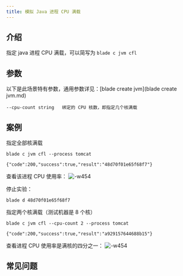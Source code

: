 ```yaml
---
title: 模拟 Java 进程 CPU 满载
---
```


## 介绍

指定 java 进程 CPU 满载，可以简写为 `blade c jvm cfl`

## 参数

以下是此场景特有参数，通用参数详见：[blade create jvm](blade create jvm.md)

```
--cpu-count string   绑定的 CPU 核数，即指定几个核满载
```

## 案例

指定全部核满载

```
blade c jvm cfl --process tomcat

{"code":200,"success":true,"result":"48d70f01e65f68f7"}
```

查看该进程 CPU 使用率：
![-w454](/img/doc-image/15758727994349/15758809321295.jpg)

停止实验：

```
blade d 48d70f01e65f68f7
```

指定两个核满载（测试机器是 8 个核）

```
blade c jvm cfl --cpu-count 2 --process tomcat

{"code":200,"success":true,"result":"a929157644688b15"}
```

查看进程 CPU 使用率是满核的四分之一：
![-w454](/img/doc-image/15758727994349/15758810411559.jpg)

## 常见问题
